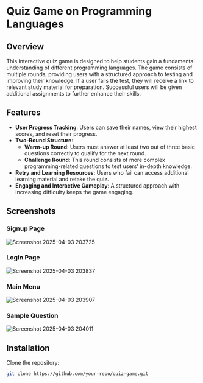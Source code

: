 # Quiz Game on Programming Languages

## Overview
This interactive quiz game is designed to help students gain a fundamental understanding of different programming languages. The game consists of multiple rounds, providing users with a structured approach to testing and improving their knowledge. If a user fails the test, they will receive a link to relevant study material for preparation. Successful users will be given additional assignments to further enhance their skills.

## Features
- **User Progress Tracking**: Users can save their names, view their highest scores, and reset their progress.
- **Two-Round Structure**:
  - **Warm-up Round**: Users must answer at least two out of three basic questions correctly to qualify for the next round.
  - **Challenge Round**: This round consists of more complex programming-related questions to test users' in-depth knowledge.
- **Retry and Learning Resources**: Users who fail can access additional learning material and retake the quiz.
- **Engaging and Interactive Gameplay**: A structured approach with increasing difficulty keeps the game engaging.

## Screenshots

### Signup Page
![Screenshot 2025-04-03 203725](https://github.com/user-attachments/assets/12f2a5f0-daec-4a52-809e-695b983071b8)

### Login Page
![Screenshot 2025-04-03 203837](https://github.com/user-attachments/assets/c31f0370-1554-48f3-ae32-b12ca97269c4)

### Main Menu
![Screenshot 2025-04-03 203907](https://github.com/user-attachments/assets/9e6bb7bf-e7d6-4720-ba2f-5bf8e01fe6fc)

### Sample Question
![Screenshot 2025-04-03 204011](https://github.com/user-attachments/assets/33d8b1a9-3269-45fd-b263-bc293abff367)

## Installation

Clone the repository:
```sh
git clone https://github.com/your-repo/quiz-game.git
